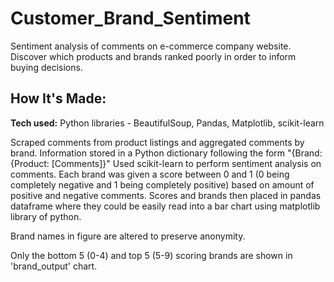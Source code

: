 # Customer_Brand_Sentiment

Sentiment analysis of comments on e-commerce company website. Discover which products and brands ranked poorly in order to inform buying decisions.

## How It's Made:

**Tech used:** Python libraries - BeautifulSoup, Pandas, Matplotlib, scikit-learn

Scraped comments from product listings and aggregated comments by brand. Information stored in a Python dictionary following the form "{Brand: {Product: [Comments]}" Used scikit-learn to perform sentiment analysis on comments. Each brand was given a score between 0 and 1 (0 being completely negative and 1 being completely positive) based on amount of positive and negative comments. Scores and brands then placed in pandas dataframe where they could be easily read into a bar chart using matplotlib library of python.

Brand names in figure are altered to preserve anonymity.

Only the bottom 5 (0-4) and top 5 (5-9) scoring brands are shown in 'brand_output' chart.
